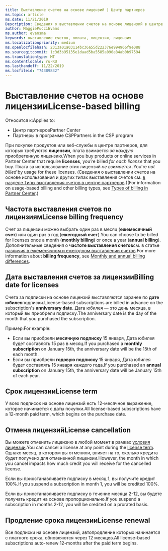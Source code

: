 ```yaml
---
title: Выставление счетов на основе лицензий | Центр партнеров
ms.topic: article
ms.date: 11/21/2019
Description: Сведения о выставлении счетов на основе лицензий в центре партнеров, где выставляются счета за лицензию (не по использованию лицензии).
author: MaggiePucciEvans
ms.author: evansma
keywords: выставление счетов, оплата, лицензия, лицензия
ms.localizationpriority: medium
ms.openlocfilehash: 2313a01a03114bc36a55d222376e994966f9e088
ms.sourcegitcommit: 1c3d3b95135e1daad5ba5585a090e84ab0b97594
ms.translationtype: MT
ms.contentlocale: ru-RU
ms.lasthandoff: 11/22/2019
ms.locfileid: "74389832"
---
```

# <a name="license-based-billing"></a><span data-ttu-id="898e2-104">Выставление счетов на основе лицензии</span><span class="sxs-lookup"><span data-stu-id="898e2-104">License-based billing</span></span>

<span data-ttu-id="898e2-105">Относится к:</span><span class="sxs-lookup"><span data-stu-id="898e2-105">Applies to:</span></span>

- <span data-ttu-id="898e2-106">Центр партнеров</span><span class="sxs-lookup"><span data-stu-id="898e2-106">Partner Center</span></span>
- <span data-ttu-id="898e2-107">Партнеры в программе CSP</span><span class="sxs-lookup"><span data-stu-id="898e2-107">Partners in the CSP program</span></span>

<span data-ttu-id="898e2-108">При покупке продуктов или веб-службы в центре партнеров, для которых требуются **лицензии**, плата взимается *за каждую* приобретенную лицензию.</span><span class="sxs-lookup"><span data-stu-id="898e2-108">When you buy products or online services in Partner Center that require **licenses**, you’re billed *for each license* that you buy.</span></span> <span data-ttu-id="898e2-109">Плата за использование этих лицензий *не взимается* .</span><span class="sxs-lookup"><span data-stu-id="898e2-109">You're *not billed* by usage for these licenses.</span></span> <span data-ttu-id="898e2-110">(Сведения о выставлении счетов на основе использования и других типах выставления счетов см. [в разделе Типы выставления счетов в центре партнеров](billing-different-types.md).)</span><span class="sxs-lookup"><span data-stu-id="898e2-110">(For information on usage-based billing and other billing types, see [Types of billing in Partner Center](billing-different-types.md).)</span></span>

## <a name="license-billing-frequency"></a><span data-ttu-id="898e2-111">Частота выставления счетов по лицензиям</span><span class="sxs-lookup"><span data-stu-id="898e2-111">License billing frequency</span></span>

<span data-ttu-id="898e2-112">Счет за лицензии можно выбрать один раз в месяц (**ежемесячный счет**) или один раз в год (**ежегодный счет**).</span><span class="sxs-lookup"><span data-stu-id="898e2-112">You can choose to be billed for licenses once a month (**monthly billing**) or once a year (**annual billing**).</span></span> <span data-ttu-id="898e2-113">Дополнительные сведения о **частоте выставления счетов**см. в статье [различия в ежемесячном и ежегодном выставлении счетов](billing-annual-monthly.md).</span><span class="sxs-lookup"><span data-stu-id="898e2-113">For more information about **billing frequency**, see [Monthly and annual billing differences](billing-annual-monthly.md).</span></span>

## <a name="billing-date-for-licenses"></a><span data-ttu-id="898e2-114">Дата выставления счетов за лицензии</span><span class="sxs-lookup"><span data-stu-id="898e2-114">Billing date for licenses</span></span>

<span data-ttu-id="898e2-115">Счета за подписки на основе лицензий выставляются заранее по **дате юбилея**подписки.</span><span class="sxs-lookup"><span data-stu-id="898e2-115">License-based subscriptions are billed in advance on the subscription's **anniversary date**.</span></span> <span data-ttu-id="898e2-116">Дата юбилея — это день месяца, в который вы приобрели подписку.</span><span class="sxs-lookup"><span data-stu-id="898e2-116">The anniversary date is the day of the month that you purchased the subscription.</span></span>

<span data-ttu-id="898e2-117">Пример:</span><span class="sxs-lookup"><span data-stu-id="898e2-117">For example:</span></span>

- <span data-ttu-id="898e2-118">Если вы приобрели **месячную подписку** 15 января, Дата юбилея будет составлять 15 раз в месяц.</span><span class="sxs-lookup"><span data-stu-id="898e2-118">If you purchased a **monthly subscription** on January 15th, the anniversary date will be the 15th of each month.</span></span>
- <span data-ttu-id="898e2-119">Если вы приобрели **годовую подписку** 15 января, Дата юбилея будет составлять 15 января каждого года.</span><span class="sxs-lookup"><span data-stu-id="898e2-119">If you purchased an **annual subscription** on January 15th, the anniversary date will be January 15th of each year.</span></span>

## <a name="license-term"></a><span data-ttu-id="898e2-120">Срок лицензии</span><span class="sxs-lookup"><span data-stu-id="898e2-120">License term</span></span>

<span data-ttu-id="898e2-121">У всех подписок на основе лицензий есть 12-месячное выражение, которое начинается с даты покупки.</span><span class="sxs-lookup"><span data-stu-id="898e2-121">All license-based subscriptions have a 12-month paid term, which begins on the purchase date.</span></span>

## <a name="license-cancellation"></a><span data-ttu-id="898e2-122">Отмена лицензий</span><span class="sxs-lookup"><span data-stu-id="898e2-122">License cancellation</span></span>

<span data-ttu-id="898e2-123">Вы можете отменить лицензию в любой момент в рамках [условия лицензии](#license-term).</span><span class="sxs-lookup"><span data-stu-id="898e2-123">You can cancel a license at any point during the [license term](#license-term).</span></span> <span data-ttu-id="898e2-124">Однако месяц, в котором вы отменили, влияет на то, сколько кредита будет получено для отмененной лицензии.</span><span class="sxs-lookup"><span data-stu-id="898e2-124">However, the month in which you cancel impacts how much credit you will receive for the cancelled license.</span></span>

<span data-ttu-id="898e2-125">Если вы приостанавливаете подписку в месяц 1, вы получите кредит 100%.</span><span class="sxs-lookup"><span data-stu-id="898e2-125">If you suspend a subscription in month 1, you will be credited 100%.</span></span>

<span data-ttu-id="898e2-126">Если вы приостанавливаете подписку в течение месяца 2-12, вы будете получать кредит на основе пропорционально.</span><span class="sxs-lookup"><span data-stu-id="898e2-126">If you suspend a subscription in months 2-12, you will be credited on a prorated basis.</span></span>

## <a name="license-renewal"></a><span data-ttu-id="898e2-127">Продление срока лицензии</span><span class="sxs-lookup"><span data-stu-id="898e2-127">License renewal</span></span>

<span data-ttu-id="898e2-128">Все подписки на основе лицензий, автопродление которых начинается с платного срока, обновляются через 12 месяцев.</span><span class="sxs-lookup"><span data-stu-id="898e2-128">All license-based subscriptions auto-renew 12-months after the paid term begins.</span></span>
